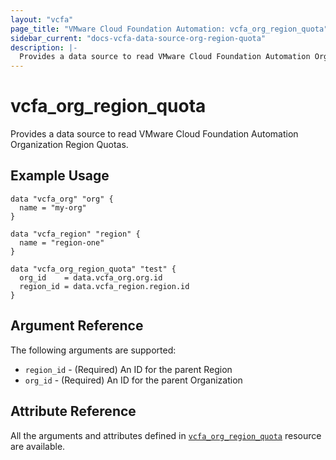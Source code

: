 ```yaml
---
layout: "vcfa"
page_title: "VMware Cloud Foundation Automation: vcfa_org_region_quota"
sidebar_current: "docs-vcfa-data-source-org-region-quota"
description: |-
  Provides a data source to read VMware Cloud Foundation Automation Organization Region Quotas.
---
```


# vcfa\_org\_region\_quota

Provides a data source to read VMware Cloud Foundation Automation Organization Region Quotas.

## Example Usage

```hcl
data "vcfa_org" "org" {
  name = "my-org"
}

data "vcfa_region" "region" {
  name = "region-one"
}

data "vcfa_org_region_quota" "test" {
  org_id    = data.vcfa_org.org.id
  region_id = data.vcfa_region.region.id
}
```

## Argument Reference

The following arguments are supported:

- `region_id` - (Required)  An ID for the parent Region
- `org_id` - (Required) An ID for the parent Organization

## Attribute Reference

All the arguments and attributes defined in
[`vcfa_org_region_quota`](/providers/vmware/vcfa/latest/docs/resources/org_region_quota) resource are available.
